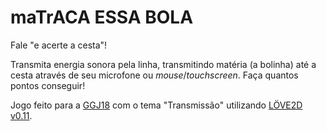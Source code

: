 maTrACA ESSA BOLA
=================
Fale "e acerte a cesta"!

Transmita energia sonora pela linha, transmitindo matéria (a bolinha) até a
cesta através de seu microfone ou _mouse_/_touchscreen_. Faça quantos pontos
conseguir!

Jogo feito para a [GGJ18](https://globalgamejam.org/2018) com o tema
"Transmissão" utilizando [LÖVE2D v0.11](https://love2d.org/wiki/0.11.0).

